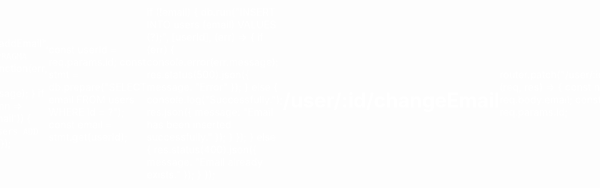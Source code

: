 ### My Work
npm install mustache
npm install jsdom

Do:
Task 3: Add email address
Task 9: Add recovery email address


Code:
# /user/:id/addEmail
router.post("/user/:id/addEmail", (req, res) => {
  db.get(`PRAGMA table_info(users)`, function(err, columns) {
    if (err) {
      console.error(err.message);
    }
    if (!columns.some(column => column.name === 'email')) {
      db.run(`ALTER TABLE users ADD COLUMN email TEXT`);
    }
  });

  const userId = req.params.id;
  const stmt = db.prepare("SELECT email FROM users WHERE id = ?");
  const email = stmt.get(userId);

  if (!email) {
    db.run("INSERT INTO users (email) VALUES (?);", [userId], (err) => {
      if (err) {
        console.error(err.message);
        res.status(500).json({ message: "Error" });
      } else {
        console.log("Successfully.");
        res.json({ message: "Email has been inserted successfully." });
      }
    });
  } else {
    res.status(400).json({ message: "Email already exists." });
  }
});

# /user/:id/changeEmail
router.patch("/user/:id/changeEmail", (req, res) => {
  const newEmail = req.body.email;
  const userId = req.params.id;

  if (newEmail.length !== 0) {
    db.run("UPDATE users SET email = ? WHERE id = ?", [newEmail, userId], (err) => {
      if (err) {
        console.error(err.message);
        res.status(500).json({ message: "Error." });
      } else {
        console.log("Successful!!!");
        res.json({ message: "Email updated successful!!!" });
      }
    });
  } else {
    res.status(400).json({ message: "Invalid email." });
  }
});

Login Page:
<html>
  <head>
    <meta charset="UTF-8">
    <title>CPSC 462 Final</title>
  </head>
  <style>

    * {
      margin: 0;
      padding: 0;
    }
  
    a {
      text-decoration: none;
    }
  
    input,button {
      background: transparent;
      border: 0;
      outline: none;
      justify-content: center;
    }
  
    body {
      height: 100vh;
      background-size: contain;
      display: flex;
      justify-content: center;
      align-items: center;
      font-size: 16px;
      color: #ffffff;
    }
  
    .loginBox {
      width: 600px;
      height: 364px;
      background-color: rgb(123, 123, 123);
      margin: 100px auto;
      border-radius: 10px;
      box-shadow: 0 15px 25px 0 rgba(0, 0, 0, .6);
      padding: 40px;
      box-sizing: border-box;
    }
  
    h2 {
      text-align: center;
      color: aliceblue;
      margin-bottom: 30px;
      font-family: 'Courier New', Courier, monospace;
    }
  
    .item {
      height: 60px;
      border-bottom: 1px solid #fff;
      margin-bottom: 40px;
      position: relative;
    }
  
    .item input {
      width: 100%;
      height: 100%;
      color: #f1f1f1;
      padding-top: 30px;
      box-sizing: border-box;
      font-size: 100%;
    }
  
    .item input:focus+label,
    .item input:valid+label {
      top: 0px;
      font-size: 2px;
    }
  
    .item label {
      position: absolute;
      color: #f1f1f1;
      left: 0;
      top: 12px;
      transition: all 0.5s linear;
    }
  
    .btn {
      padding: 10px 20px;
      margin-top: 10px;
      color: #f1f1f1;
      background: #000000;
      position: relative;
      overflow: hidden;
      text-transform: uppercase;
      letter-spacing: 2px;
      justify-content: center;
    }
  
    .btn:hover {
      border-radius: 5px;
      color: rgb(0, 0, 0);
      background: #ffffff;
      box-shadow: 0 0 5px 0 #ffffff,
        0 0 25px 0 #ffffff,
        0 0 50px 0 #ffffff,
        0 0 100px 0 #ffffff;
      transition: all 1s linear;
    }
  
    .btn>span {
      position: absolute;
    }
  
    .modal {
      display: none;
      position: fixed;
        z-index: 1;
        padding-top: 100px;
        left: 0;
        top: 0;
        width: 100%;
        height: 100%;
        overflow: auto;
        background-color: rgb(0,0,0);
        background-color: rgba(0,0,0,0.4);
    }
    
    .modal-content {
      background-color: #fefefe;
        margin: auto;
        padding: 20px;
        border: 1px solid #888;
        width: 80%;
    }
  
  </style>

  <body>
    <h4>Log In</h4>
      <div class="loginBox">
        <h2>Welcome</h2>
        <form id="loginForm" action="/auth/login" method="post">
          <div class="item">
            <label for="">Name</label>
            <input type="text" name="name" required/>
          </div>
          <div class="item">
            <label for="">Password</label>
            <input type="password" name="password" required/>
          </div>
          <input class="btn" type="submit"/>
        </from >
    <form id="loginForm2" action="/email" method="get">
      <button class="btn">Change Email</button>
    </form>
    <script>
    </script>
  </body>
</html>






# microsocial
We're having some fun now!

Fork this, then clone that.

make a change, push to your fork, and file a PR (pull request) to this repo.

(If I don't see the PR instantly, say something chat, or text)

Please make the services live in a simply named directory (e.g. "user").

## Updates and changes 4/14

### Use those schemas for input validation (so we don't write it manually)
Take a look at ```user/routes/user.js``` and look for "validate(" To get this goodness, copy ```utils/schema.js, utils/schema-validation.js``` (you'll want to update ```docs.js``` too at least). Magic!

This implements DRY (Don't Repeat Yourself) by only specifying validation in ONE place (the schemas). The code is shorter and cleaner and less likely to break.

## Updates and changes 4/13

### BUG FIXES
* Bad status code names fixed.

### Test data for users present
* You'll see a pattern for that in ```db.js```.

### Authentication
Temporarily turned off. Probably back on in a day or so.

### Service split
Split out /auth, /docs to different route/.js files. No change elsewhere (by you) required, I think.

### watching for source changes
You know how you save a file and forget to restart the service? Not any more! Start your services with ```npm run watch``` and it will auto-restart if any source file changes (except *.db).

### Set up for pushing to production
As a Best Practice, I've moved ```TOKEN_SECRET``` into ```.env```. This means that the development version uses what you see there, and the production version (say Heroku) can have secure variables set and never checked into Github. **This is an important pattern**.

### Unprotected Paths
Imagine that we were accepting clients. Which service routes are open to non-users (i.e. guests). **Put those paths in ```unprotectedPaths.js``` in your service** Note that the keys can be "exact", "regex", or "head".

# FUTURE

## Short-term plans
### cursor/pagination of /users to show how to handle large sets
### query/sort, same
### Clean up
* Clean up common.js, make it a proper config file
* move utils and app.js to a higher level so we don't duplicate them
* better trapping of 500
### finishing authentication

### Possibles
* PATCH conflict management (requires DB change)
* PATCH "upsert" (insert if not present)
* problem+json for errors ('standard')
* A sample front end (probably in Svelte)

### Long Shots
* Role-based access control (to show how it's done)
* Add XML as an output

# BEGINNING A SERVICE 

## Beginning your service (notes)

### Get User's service / working
That will get you confident that your install is good.

Hit http://localhost:8000/ and http://localhost:8000/docs

*(Note that /docs will include ***all*** services if you write clean @swagger definitions)*

### Create your new service dir
Under the root, say "foo" service

### Copy most everything from user/ into your dir
*.js, jsdoc.json, package.json, routes/.
Don't run yet.
**All subsequent comments are about your service. You should not have to touch/modify anything in the user folder**
cd into your directory

### tweak the project name in your package.json

### Install packages
```npm install```

### tweak common.js as needed
Don't run yet

### delete all but base routes from your routes/ directory
leave ```base.js``` there.

### tweak your base page in routes/base.js
make it different

### now start your service
```node app.js```

### Profit!
You can create a new terminal in VS Code. cd into the user directory and run its service TOO.
```node app.js```
Now you're running both services simultaneously!
You can access them both (by port number) in Postman.


